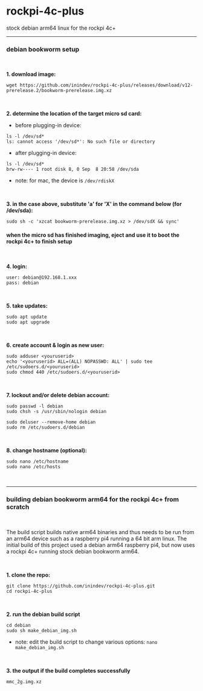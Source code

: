 # rockpi-4c-plus
stock debian arm64 linux for the rockpi 4c+

---
### debian bookworm setup

<br/>

**1. download image:**
```
wget https://github.com/inindev/rockpi-4c-plus/releases/download/v12-prerelease.2/bookworm-prerelease.img.xz
```

<br/>

**2. determine the location of the target micro sd card:**

 * before plugging-in device:
```
ls -l /dev/sd*
ls: cannot access '/dev/sd*': No such file or directory
```

 * after plugging-in device:
```
ls -l /dev/sd*
brw-rw---- 1 root disk 8, 0 Sep  8 20:58 /dev/sda
```
* note: for mac, the device is ```/dev/rdiskX```

<br/>

**3. in the case above, substitute 'a' for 'X' in the command below (for /dev/sda):**
```
sudo sh -c 'xzcat bookworm-prerelease.img.xz > /dev/sdX && sync'
```

#### when the micro sd has finished imaging, eject and use it to boot the rockpi 4c+ to finish setup

<br/>

**4. login:**
```
user: debian@192.168.1.xxx
pass: debian
```

<br/>

**5. take updates:**
```
sudo apt update
sudo apt upgrade
```

<br/>

**6. create account & login as new user:**
```
sudo adduser <youruserid>
echo '<youruserid> ALL=(ALL) NOPASSWD: ALL' | sudo tee /etc/sudoers.d/<youruserid>
sudo chmod 440 /etc/sudoers.d/<youruserid>
```

<br/>

**7. lockout and/or delete debian account:**
```
sudo passwd -l debian
sudo chsh -s /usr/sbin/nologin debian
```

```
sudo deluser --remove-home debian
sudo rm /etc/sudoers.d/debian
```

<br/>

**8. change hostname (optional):**
```
sudo nano /etc/hostname
sudo nano /etc/hosts
```

<br/>


---
### building debian bookworm arm64 for the rockpi 4c+ from scratch

<br/>

The build script builds native arm64 binaries and thus needs to be run from an arm64 device such as a raspberry pi4 running 
a 64 bit arm linux. The initial build of this project used a debian arm64 raspberry pi4, but now uses a rockpi 4c+ running 
stock debian bookworm arm64.

<br/>

**1. clone the repo:**
```
git clone https://github.com/inindev/rockpi-4c-plus.git
cd rockpi-4c-plus
```

<br/>

**2. run the debian build script**
```
cd debian
sudo sh make_debian_img.sh
```
* note: edit the build script to change various options: ```nano make_debian_img.sh```

<br/>

**3. the output if the build completes successfully**
```
mmc_2g.img.xz
```

<br/>
